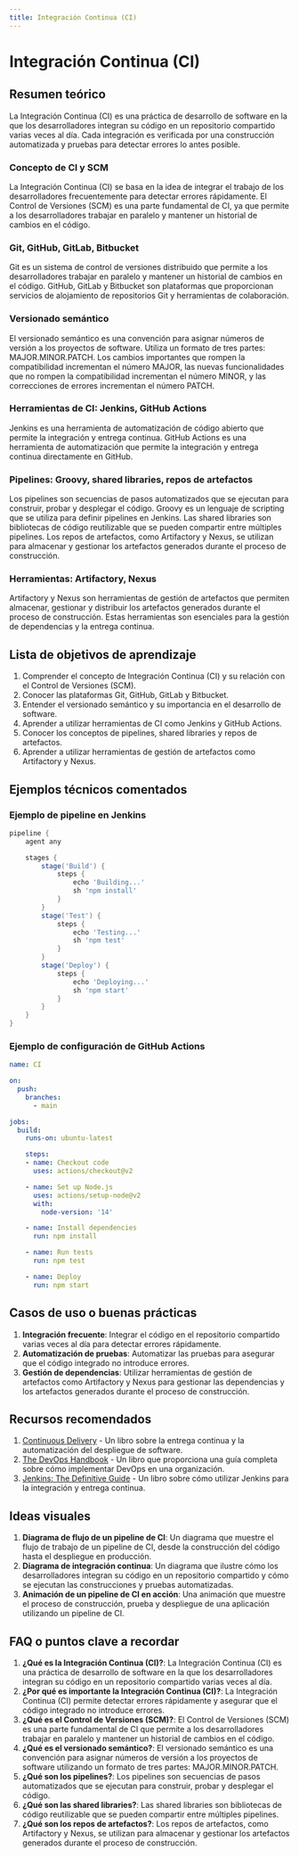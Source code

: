 ```yaml
---
title: Integración Continua (CI)
---
```


# Integración Continua (CI)

## Resumen teórico

La Integración Continua (CI) es una práctica de desarrollo de software en la que los desarrolladores integran su código en un repositorio compartido varias veces al día. Cada integración es verificada por una construcción automatizada y pruebas para detectar errores lo antes posible.

### Concepto de CI y SCM

La Integración Continua (CI) se basa en la idea de integrar el trabajo de los desarrolladores frecuentemente para detectar errores rápidamente. El Control de Versiones (SCM) es una parte fundamental de CI, ya que permite a los desarrolladores trabajar en paralelo y mantener un historial de cambios en el código.

### Git, GitHub, GitLab, Bitbucket

Git es un sistema de control de versiones distribuido que permite a los desarrolladores trabajar en paralelo y mantener un historial de cambios en el código. GitHub, GitLab y Bitbucket son plataformas que proporcionan servicios de alojamiento de repositorios Git y herramientas de colaboración.

### Versionado semántico

El versionado semántico es una convención para asignar números de versión a los proyectos de software. Utiliza un formato de tres partes: MAJOR.MINOR.PATCH. Los cambios importantes que rompen la compatibilidad incrementan el número MAJOR, las nuevas funcionalidades que no rompen la compatibilidad incrementan el número MINOR, y las correcciones de errores incrementan el número PATCH.

### Herramientas de CI: Jenkins, GitHub Actions

Jenkins es una herramienta de automatización de código abierto que permite la integración y entrega continua. GitHub Actions es una herramienta de automatización que permite la integración y entrega continua directamente en GitHub.

### Pipelines: Groovy, shared libraries, repos de artefactos

Los pipelines son secuencias de pasos automatizados que se ejecutan para construir, probar y desplegar el código. Groovy es un lenguaje de scripting que se utiliza para definir pipelines en Jenkins. Las shared libraries son bibliotecas de código reutilizable que se pueden compartir entre múltiples pipelines. Los repos de artefactos, como Artifactory y Nexus, se utilizan para almacenar y gestionar los artefactos generados durante el proceso de construcción.

### Herramientas: Artifactory, Nexus

Artifactory y Nexus son herramientas de gestión de artefactos que permiten almacenar, gestionar y distribuir los artefactos generados durante el proceso de construcción. Estas herramientas son esenciales para la gestión de dependencias y la entrega continua.

## Lista de objetivos de aprendizaje

1. Comprender el concepto de Integración Continua (CI) y su relación con el Control de Versiones (SCM).
2. Conocer las plataformas Git, GitHub, GitLab y Bitbucket.
3. Entender el versionado semántico y su importancia en el desarrollo de software.
4. Aprender a utilizar herramientas de CI como Jenkins y GitHub Actions.
5. Conocer los conceptos de pipelines, shared libraries y repos de artefactos.
6. Aprender a utilizar herramientas de gestión de artefactos como Artifactory y Nexus.

## Ejemplos técnicos comentados

### Ejemplo de pipeline en Jenkins

```groovy
pipeline {
    agent any

    stages {
        stage('Build') {
            steps {
                echo 'Building...'
                sh 'npm install'
            }
        }
        stage('Test') {
            steps {
                echo 'Testing...'
                sh 'npm test'
            }
        }
        stage('Deploy') {
            steps {
                echo 'Deploying...'
                sh 'npm start'
            }
        }
    }
}
```

### Ejemplo de configuración de GitHub Actions

```yaml
name: CI

on:
  push:
    branches:
      - main

jobs:
  build:
    runs-on: ubuntu-latest

    steps:
    - name: Checkout code
      uses: actions/checkout@v2

    - name: Set up Node.js
      uses: actions/setup-node@v2
      with:
        node-version: '14'

    - name: Install dependencies
      run: npm install

    - name: Run tests
      run: npm test

    - name: Deploy
      run: npm start
```

## Casos de uso o buenas prácticas

1. **Integración frecuente**: Integrar el código en el repositorio compartido varias veces al día para detectar errores rápidamente.
2. **Automatización de pruebas**: Automatizar las pruebas para asegurar que el código integrado no introduce errores.
3. **Gestión de dependencias**: Utilizar herramientas de gestión de artefactos como Artifactory y Nexus para gestionar las dependencias y los artefactos generados durante el proceso de construcción.

## Recursos recomendados

1. [Continuous Delivery](https://www.amazon.com/Continuous-Delivery-Deployment-Automation-Addison-Wesley/dp/0321601912) - Un libro sobre la entrega continua y la automatización del despliegue de software.
2. [The DevOps Handbook](https://www.amazon.com/DevOps-Handbook-World-Class-Reliability-Organizations/dp/1942788002) - Un libro que proporciona una guía completa sobre cómo implementar DevOps en una organización.
3. [Jenkins: The Definitive Guide](https://www.amazon.com/Jenkins-Definitive-Guide-John-Ferguson/dp/1449305350) - Un libro sobre cómo utilizar Jenkins para la integración y entrega continua.

## Ideas visuales

1. **Diagrama de flujo de un pipeline de CI**: Un diagrama que muestre el flujo de trabajo de un pipeline de CI, desde la construcción del código hasta el despliegue en producción.
2. **Diagrama de integración continua**: Un diagrama que ilustre cómo los desarrolladores integran su código en un repositorio compartido y cómo se ejecutan las construcciones y pruebas automatizadas.
3. **Animación de un pipeline de CI en acción**: Una animación que muestre el proceso de construcción, prueba y despliegue de una aplicación utilizando un pipeline de CI.

## FAQ o puntos clave a recordar

1. **¿Qué es la Integración Continua (CI)?**: La Integración Continua (CI) es una práctica de desarrollo de software en la que los desarrolladores integran su código en un repositorio compartido varias veces al día.
2. **¿Por qué es importante la Integración Continua (CI)?**: La Integración Continua (CI) permite detectar errores rápidamente y asegurar que el código integrado no introduce errores.
3. **¿Qué es el Control de Versiones (SCM)?**: El Control de Versiones (SCM) es una parte fundamental de CI que permite a los desarrolladores trabajar en paralelo y mantener un historial de cambios en el código.
4. **¿Qué es el versionado semántico?**: El versionado semántico es una convención para asignar números de versión a los proyectos de software utilizando un formato de tres partes: MAJOR.MINOR.PATCH.
5. **¿Qué son los pipelines?**: Los pipelines son secuencias de pasos automatizados que se ejecutan para construir, probar y desplegar el código.
6. **¿Qué son las shared libraries?**: Las shared libraries son bibliotecas de código reutilizable que se pueden compartir entre múltiples pipelines.
7. **¿Qué son los repos de artefactos?**: Los repos de artefactos, como Artifactory y Nexus, se utilizan para almacenar y gestionar los artefactos generados durante el proceso de construcción.
